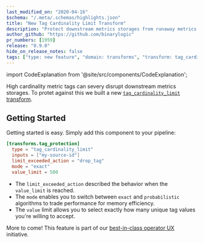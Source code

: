 ```yaml
---
last_modified_on: "2020-04-16"
$schema: "/.meta/.schemas/highlights.json"
title: "New Tag Cardinality Limit Transform"
description: "Protect downstream metrics storages from runaway metrics tags"
author_github: "https://github.com/binarylogic"
pr_numbers: [1959]
release: "0.9.0"
hide_on_release_notes: false
tags: ["type: new feature", "domain: transforms", "transform: tag_cardinality_limit"]
---
```


import CodeExplanation from '@site/src/components/CodeExplanation';

High cardinality metric tags can severy disrupt downstream metrics storages. To
protet against this we built a new
[`tag_cardinality_limit` transform][docs.transforms.tag_cardinality_limit].

## Getting Started

Getting started is easy. Simply add this component to your pipeline:

```toml title="vector.toml"
[transforms.tag_protection]
  type = "tag_cardinality_limit"
  inputs = ["my-source-id"]
  limit_exceeded_action = "drop_tag"
  mode = "exact"
  value_limit = 500
```

<CodeExplanation>

* The `limit_exceeded_action` described the behavior when the `value_limit` is reached.
* The `mode` enables you to switch between `exact` and `probabilistic` algorithms to trade performance for memory efficiency.
* The `value` limit allows you to select exactly how many unique tag values you're willing to accept.

</CodeExplanation>

More to come! This feature is part of our [best-in-class operator
UX][urls.milestone_39] initiative.


[docs.transforms.tag_cardinality_limit]: /docs/reference/transforms/tag_cardinality_limit/
[urls.milestone_39]: https://github.com/timberio/vector/milestone/39
